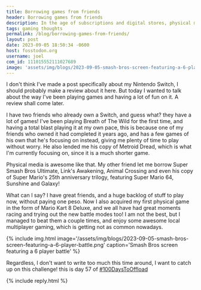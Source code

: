 ```yaml
---
title: Borrowing games from friends
header: Borrowing games from friends
description: In the age of subscriptions and digital stores, physical media has lost traction, and I feel like it still has many advantages, like being able to play the games your friends own!
tags: gaming thoughts
permalink: /blog/borrowing-games-from-friends/
layout: post
date: 2023-09-05 18:50:34 -0600
host: fosstodon.org
username: joel
com_id: 111015552111027689
image: 'assets/img/blogs/2023-09-05-smash-bros-screen-featuring-a-6-player-battle.png'
---
```


I don't think I've made a post specifically about my Nintendo Switch, I should probably make a review about it here. But today I wanted to talk about the way I've been playing games and having a lot of fun on it. A review shall come later.

I have two friends who already own a Switch, and guess what? they have a lot of games! I've been playing Breath of The Wild for the first time, and having a total blast playing it at my own pace, this is because one of my friends who owned it had completed it years ago, and has a few games of his own that he's focusing on instead, giving me plenty of time to play without worry. He also lended me his copy of Metroid Dread, which is what I'm currently focusing on, since it is a much shorter game.

Physical media is awesome like that. My other friend let me borrow Super Smash Bros Ultimate, Link's Awakening, Animal Crossing and even his copy of Super Mario's 25th anniversary trilogy, featuring Super Mario 64, Sunshine and Galaxy!

What can I say? I have great friends, and a huge backlog of stuff to play now, without paying one peso. Now I also acquired my first physical game in the form of Mario Kart 8 Deluxe, and we all have had great moments racing and trying out the new battle modes too! I am not the best, but I managed to beat them a couple times, and enjoy some awesome local multiplayer gaming, which is getting not as common nowadays.

{% include img.html image='/assets/img/blogs/2023-09-05-smash-bros-screen-featuring-a-6-player-battle.png' caption='Smash Bros screen featuring a 6 player battle' %}

Regardless, I don't want to write too much this time around, I want to catch up on this challenge! this is day 57 of [#100DaysToOffload](https://100daystooffload.com)

{% include reply.html %}
